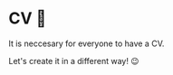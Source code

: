 # CV :paperclip: 

It is neccesary for everyone to have a CV.

Let's create it in a different way! :wink: 


